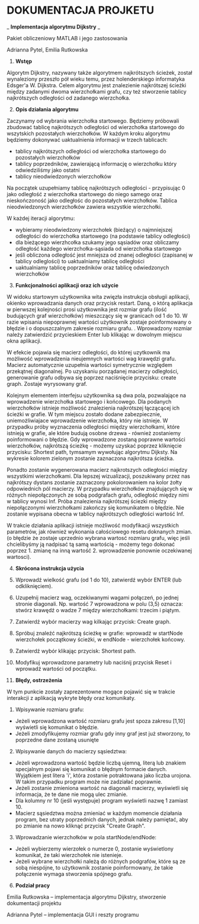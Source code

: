 # **DOKUMENTACJA PROJKETU**

_ **Implementacja algorytmu Dijkstry** _

Pakiet obliczeniowy MATLAB i jego zastosowania

Adrianna Pytel, Emilia Rutkowska

1. **Wstęp**

Algorytm Dijkstry, nazywany także algorytmem najkrótszych ścieżek, został wynaleziony przeszło pół wieku temu, przez holenderskiego informatyka Edsger&#39;a W. Dijkstra. Celem algorytmu jest znalezienie najkrótszej ścieżki między zadanymi dwoma wierzchołkami grafu, czy też stworzenie tablicy najkrótszych odległości od zadanego wierzchołka.

2. **Opis działania algorytmu**

Zaczynamy od wybrania wierzchołka startowego. Będziemy próbowali zbudować tablicę najkrótszych odległości od wierzchołka startowego do wszytskich pozostałych wierzchołków. W każdym kroku algorytmu będziemy dokonywać uaktualnienia informacji w trzech tablicach:

- tablicy najkrótszych odległości od wierzchołka startowego do pozostałych wierzchołków
- tablicy poprzedników, zawierającą informację o wierzchołku który odwiedziliśmy jako ostatni
- tablicy nieodwiedzonych wierzchołków

Na początek uzupełniamy tablicę najkrótszych odległości - przypisując 0 jako odległość z wierzchołka startowego do niego samego oraz nieskończoność jako odległośc do pozostałych wierzchołków. Tablica nieodwiedzonych wierzchołków zawiera wszystkie wierzchołki.

W każdej iteracji algorytmu:

- wybieramy nieodwiedzony wierzchołek (bieźący) o najmniejszej odległości do wierzchołka startowego (na podstawie tablicy odległości)
- dla bieżącego wierzhcołka szukamy jego sąsiadów oraz obliczamy odległość każdego wierzchołka-sąsiada od wierzchołka startowego
- jeśli obliczona odległość jest mniejsza od znanej odległości (zapisanej w tablicy odleglości) to uaktualniamy tablicę odległości
- uaktualniamy tablicę poprzedników oraz tablicę odwiedzonych wierzchołków

3. **Funkcjonalności aplikacji oraz ich użycie**

W widoku startowym użytkownika wita zwięzła instrukcja obsługii aplikacji, okienko wprowadzania danych oraz przycisk restart. Daną, o którą aplikacja w pierwszej kolejności prosi użytkownika jest rozmiar grafu (ilość budujących graf wierzchołków) mieszczący się w granicach od 1 do 10. W razie wpisania niepoprawnej wartości użytkownik zostaje poinformowany o błędzie i o dopuszczalnym zakresie rozmiaru grafu. . Wprowadzony rozmiar należy zatwierdzić przycieskiem Enter lub klikając w dowolnym miejscu okna aplikacji.

W efekcie pojawia się macierz odległości, do której uzytkownik ma możliwość wprowadzenia nieujemnych wartości wag krawędzi grafu. Macierz automatycznie uzupełnia wartości symetrycznie względem przekątnej diagonalnej. Po uzyskaniu porządanej macierzy odległości, generowanie grafu odbywa się poprzez naciśnięcie przycisku: create graph. Zostaje wyrysowany graf.

Kolejnym elementem interfejsu użytkownika są dwa pola, pozwalające na wprowadzenie wierzchołka startowego i końcowego. Dla podanych wierzchołków istnieje możliwość znalezienia najkrótszej łączącącej ich ścieżki w grafie. W tym miejscu zostało dodane zabezpiecznie, uniemożliwiajace wprowadzenie wierzchołka, który nie istnieje. W przypadku próby wyznaczenia odległości między wierzchołkami, które istnieją w grafie, ale które budują osobne drzewa - również zostaniemy poinformowani o błędzie.
 Gdy wprowadzone zostaną poprawne wartości wierzchołków, najkrótszą ścieżkę - możemy uzyskać poprzez kliknięcie przycisku: Shortest path, tymsamym wywołując algorytmu Dijksty. Na wykresie kolorem zielonym zostanie zaznaczona najkrótsza ścieżka.

Ponadto zostanie wygenerowana macierz najkrotszych odległości między wszystkimi wierzchołkami. Dla lepszej wizualizacji, poszukiwany przez nas najkrótszy dystans zostanie zaznaczony pokolorowaniem na kolor żołty odpowiednich pól macierzy. W przypadku wierzchołków znajdujących się w różnych niepołączonych ze sobą podgrafach grafu, odległość między nimi w tablicy wynosi Inf. Próba znalezienia najkrótszej ściezki między niepołączonymi wierzchołkami zakończy się komunikatem o błędzie. Nie zostanie wypisana obecna w tablicy najkrótszych odległości wartość Inf.

W trakcie działania aplikacji istnieje możliwość modyfikacji wszystkich parametrów, jak również wykonania całościowego resetu doknanych zmian. (o błędzie że zostaje uprzednio wybrana wartosć rozmiaru grafu, więc jeśli chcielibyśmy ją nadpisać tą samą wartością - możemy tego dokonać poprzez 1. zmianę na inną wartość 2. wprowadzenie ponownie oczekiwanej wartosci).

4. **Skrócona instrukcja użycia**

1. Wprowadź wielkość grafu (od 1 do 10), zatwierdź wybór ENTER (lub odkliknięciem).
2. Uzupełnij macierz wag, oczekiwanymi wagami połączeń, po jednej stronie diagonali. Np. wartość 7 wprowadzona w polu (3,5) oznacza: stwórz krawędź o wadze 7 między wierzchołkami: trzecim i piątym.
3. Zatwierdź wybór macierzy wag kilkając przycisk: Create graph.
4. Spróbuj znaleźć najkrótszą ścieżkę w grafie: wprowadź w startNode wierzchołek początkowy ścieżki, w endNode - wierzchołek końcowy.
5. Zatwierdź wybór klikając przycisk: Shortest path.
6. Modyfikuj wprowadzone parametry lub naciśnij przycisk Reset i wprowadź wartości od początku.

5. **Błędy, ostrzeżenia**

W tym punkcie zostały zaprezentowne mogące pojawić się w trakcie interakcji z aplikacją wykryte błędy oraz komunikaty.

1. Wpisywanie rozmiaru grafu:
  - Jeżeli wprowadzona wartość rozmiaru grafu jest spoza zakresu [1,10] wyświetli się komunikat o błędzie.
  - Jeżeli zmodyfikujemy rozmiar grafu gdy inny graf jest już stworzony, to poprzedne dane zostaną usunięte
2. Wpisywanie danych do macierzy sąsiedztwa:
  - Jeżeli wprowadzona wartość będzie liczbą ujemną, literą lub znakiem specjalnym pojawi się komunikat o błędnym formacie danych. Wyjątkiem jest litera &#39;i&#39;, która zostanie potraktowana jako liczba urojona. W takim przypadku program może nie zadziałać poprawnie.
  - Jeżeli zostanie zmieniona wartość na diagonali macierzy, wyświetli się informacja, że te dane nie mogą ulec zmianie.
  - Dla kolumny nr 10 (jeśli występuje) program wyświetli nazwę 1 zamiast 10.
  - Macierz sąsiedztwa można zmieniać w każdym momencie działania program, bez utraty poprzednich danych, jednak należy pamiętać, aby po zmianie na nowo kliknąć przycisk &quot;Create Graph&quot;.
3. Wprowadzanie wierzchołków w pola startNode/endNode:
  - Jeżeli wybierzemy wierzołek o numerze 0, zostanie wyświetlony komunikat, że taki wierzchołek nie istenieje.
  - Jeżeli wybrane wierzchołki należą do różnych podgrafów, które są ze sobą niespójne, to użytkownik zostanie poinformowany, że takie połączenie wymaga stworzenia spójnego grafu.

6. **Podział pracy**

Emilia Rutkowska – implementacja algorytmu Dijkstry, stworzenie dokumentacji projektu

Adrianna Pytel – implementacja GUI i reszty programu
